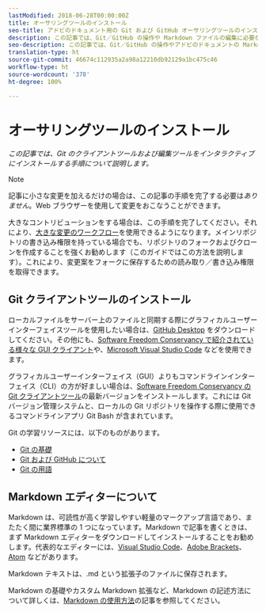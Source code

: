 ```yaml
---
lastModified: 2018-06-28T00:00:00Z
title: オーサリングツールのインストール
seo-title: アドビのドキュメント用の Git および GitHub オーサリングツールのインストール
description: この記事では、Git／GitHub の操作や Markdown ファイルの編集に必要なクライアントツールのダウンロードとインストールについて説明します。
seo-description: この記事では、Git／GitHub の操作やアドビのドキュメントの Markdown ファイルの編集に必要なクライアントツールのダウンロードとインストールについて説明します。
translation-type: ht
source-git-commit: 46674c112935a2a98a12210db92129a1bc475c46
workflow-type: ht
source-wordcount: '378'
ht-degree: 100%

---
```



# オーサリングツールのインストール

*この記事では、Git のクライアントツールおよび編集ツールをインタラクティブにインストールする手順について説明します。*

>[!NOTE]
>
>記事に小さな変更を加えるだけの場合は、この記事の手順を完了する必要は&#x200B;*ありません*。Web ブラウザーを使用して変更をおこなうことができます。
>
> 大きなコントリビューションをする場合は、この手順を完了してください。それにより、[大きな変更のワークフロー](local-repo.md)を使用できるようになります。メインリポジトリの書き込み権限を持っている場合でも、リポジトリのフォークおよびクローンを作成することを強くお勧めします（このガイドではこの方法を説明します）。これにより、変更案をフォークに保存するための読み取り／書き込み権限を取得できます。

## Git クライアントツールのインストール

ローカルファイルをサーバー上のファイルと同期する際にグラフィカルユーザーインターフェイスツールを使用したい場合は、[GitHub Desktop](https://desktop.github.com/) をダウンロードしてください。その他にも、[Software Freedom Conservancy で紹介されている様々な GUI クライアント](https://git-scm.com/downloads/guis)や、[Microsoft Visual Studio Code](https://www.visualstudio.com/products/code-vs.aspx) などを使用できます。

グラフィカルユーザーインターフェイス（GUI）よりもコマンドラインインターフェイス（CLI）の方が好ましい場合は、[Software Freedom Conservancy の Git クライアントツール](https://git-scm.com/downloads)の最新バージョンをインストールします。これには Git バージョン管理システムと、ローカルの Git リポジトリを操作する際に使用できるコマンドラインアプリ Git Bash が含まれています。

Git の学習リソースには、以下のものがあります。

* [Git の基礎](https://git-scm.com/book/ja/v2/Getting-Started-Git-Basics)
* [Git および GitHub について](https://help.github.com/articles/good-resources-for-learning-git-and-github/)
* [Git の用語](https://help.github.com/articles/github-glossary)

## Markdown エディターについて

Markdown は、可読性が高く学習しやすい軽量のマークアップ言語であり、またたく間に業界標準の 1 つになっています。Markdown で記事を書くときは、まず Markdown エディターをダウンロードしてインストールすることをお勧めします。代表的なエディターには、[Visual Studio Code](https://code.visualstudio.com/)、[Adobe Brackets](https://brackets.io)、[Atom](https://atom.io) などがあります。

Markdown テキストは、.md という拡張子のファイルに保存されます。

Markdown の基礎やカスタム Markdown 拡張など、Markdown の記述方法について詳しくは、[Markdown の使用方法](../writing-essentials/markdown.md)の記事を参照してください。

<!--
## Adobe Docs Authoring Pack

Install the Docs Authoring Pack. This set of extensions includes basic authoring assistance for help when writing Markdown, and a preview feature, so that you can see what the Markdown looks like in the style of the docs.adobe.com site.

Link when available
-->
